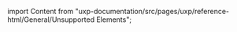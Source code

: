 
import Content from "uxp-documentation/src/pages/uxp/reference-html/General/Unsupported Elements";

<Content query="product=photoshop"/>
